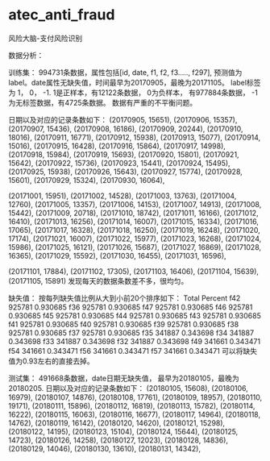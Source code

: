 # atec_anti_fraud
风险大脑-支付风险识别

数据分析：

训练集： 
994731条数据，属性包括[id, date, f1, f2, f3....., f297], 预测值为label。date属性无缺失值，时间最早为20170905，最晚为20171105。 label标签为 1， 0， -1.  1是正样本，有12122条数据， 0为负样本， 有977884条数据， -1 为无标签数据，有4725条数据。  数据有严重的不平衡问题。

日期以及对应的记录条数如下：
(20170905, 15651), 
(20170906, 15357), 
(20170907, 15436), 
(20170908, 16186), 
(20170909, 20244), 
(20170910, 18016), 
(20170911, 16771), 
(20170912, 15938), 
(20170913, 15077), 
(20170914, 15016), 
(20170915, 16428), 
(20170916, 15864), 
(20170917, 14998), 
(20170918, 15984), 
(20170919, 15693), 
(20170920, 15801), 
(20170921, 15642), 
(20170922, 15736), 
(20170923, 15441), 
(20170924, 15495), 
(20170925, 15938), 
(20170926, 15643), 
(20170927, 15774), 
(20170928, 15601), 
(20170929, 15324), 
(20170930, 16064), 


(20171001, 15951), 
(20171002, 14528), 
(20171003, 13763), 
(20171004, 12760), 
(20171005, 13357), 
(20171006, 14153), 
(20171007, 14913), 
(20171008, 15442), 
(20171009, 20718), 
(20171010, 18742), 
(20171011, 16166), 
(20171012, 16410), 
(20171013, 16256), 
(20171014, 16007), 
(20171015, 16334), 
(20171016, 17065), 
(20171017, 16328), 
(20171018, 16250), 
(20171019, 16248), 
(20171020, 17174), 
(20171021, 16007), 
(20171022, 15977), 
(20171023, 16268), 
(20171024, 15986), 
(20171025, 16121), 
(20171026, 15687), 
(20171027, 16869), 
(20171028, 16365), 
(20171029, 15592), 
(20171030, 16455), 
(20171031, 16596), 


(20171101, 17884),
(20171102, 17305), 
(20171103, 16406), 
(20171104, 15639), 
(20171105, 15891)
发现每天的数据条数差不多，很均匀。

缺失值：
按每列缺失值比例从大到小前20个排序如下：
       Total   Percent
f42   925781  0.930685
f36   925781  0.930685
f47   925781  0.930685
f46   925781  0.930685
f45   925781  0.930685
f44   925781  0.930685
f43   925781  0.930685
f41   925781  0.930685
f40   925781  0.930685
f39   925781  0.930685
f38   925781  0.930685
f37   925781  0.930685
f35   341887  0.343698
f34   341887  0.343698
f33   341887  0.343698
f32   341887  0.343698
f49   341661  0.343471
f54   341661  0.343471
f56   341661  0.343471
f57   341661  0.343471
可以将缺失值为0.93左右的直接去掉。


测试集：
491668条数据，date日期无缺失值， 最早为20180105，最晚为20180205.
日期以及对应的记录条数如下：
(20180105, 15608), 
(20180106, 16979), 
(20180107, 14876), 
(20180108, 17761), 
(20180109, 18957), 
(20180110, 19171), 
(20180111, 15896), 
(20180112, 16819), 
(20180113, 15782), 
(20180114, 16222), 
(20180115, 16063), 
(20180116, 16677), 
(20180117, 14964), 
(20180118, 14762), 
(20180119, 16142), 
(20180120, 14620), 
(20180121, 15298), 
(20180122, 14195), 
(20180123, 15104), 
(20180124, 15644), 
(20180125, 14723), 
(20180126, 14258), 
(20180127, 12023), 
(20180128, 14836), 
(20180129, 14046), 
(20180130, 13610), 
(20180131, 14342),
